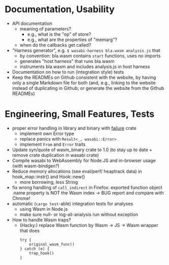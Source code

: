 # Documentation, Usability

- API documentation
    * meaning of parameters?
         - e.g., what is the "op" of store?
         - e.g., what are the properties of "memarg"?
    * when do the callbacks get called?
- "Harness generator", e.g. ```$ wasabi-harness bla.wasm analysis.js``` that
    * by convention: bla.wasm contains ```start``` functions, uses no imports
    * generates "host harness" that runs bla.wasm
    * instruments bla.wasm and includes analysis.js in host harness
- Documentation on how to run (integration style) tests
- Keep the READMEs on Github consistent with the website, by having only a single Markdown file for both (and, e.g., linking to the website instead of duplicating in Github; or generate the website from the Github READMEs)

# Engineering, Small Features, Tests

- proper error handling in library and binary with [failure](https://boats.gitlab.io/failure/intro.html) crate
    * implement own Error type
    * replace panics with ```Result<_, wasabi::Error>```
    * implement ```From``` and ```Error``` traits
- Update syn/quote of wasm_binary crate to 1.0 (to stay up to date + remove crate duplication in wasabi crate)
- Compile wasabi to WebAssembly for Node.JS and in-browser usage (with wasm-bindgen?)
- Reduce memory allocations (see eval/perf/ heaptrack data) in hook_map::instr() and Hook::new()
    * more borrowing, less String
- fix wrong handling of ```call_indirect``` in Firefox: exported function object .name property is NOT the Wasm index -> BUG report and compare with Chrome!
- automatic (```cargo test```-able) integration tests for analyses 
    * using Wasm in Node.js
    * make sure null- or log-all-analysis run without exception
- How to handle Wasm traps?
    * (Hacky:) replace Wasm function by Wasm -> JS -> Wasm wrapper that does 
        ```
        try { 
            original_wasm_func()
        } catch (e) {
            trap_hook()
        }
        ```
